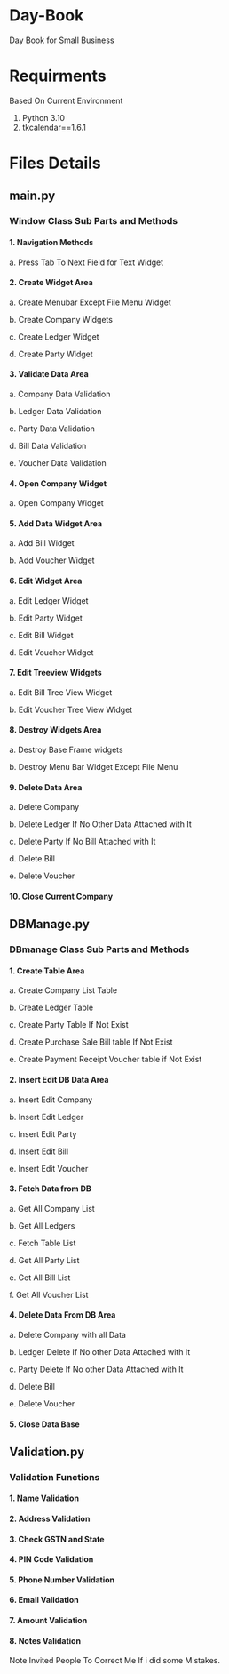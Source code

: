 # Day-Book
Day Book for Small Business

# Requirments
Based On Current Environment 

1. Python 3.10
2. tkcalendar==1.6.1

# Files Details 

## main.py

### Window Class Sub Parts and Methods

#### 1. Navigation Methods

  a. Press Tab To Next Field for Text Widget

#### 2. Create Widget Area

  a. Create Menubar Except File Menu Widget
  
  b. Create Company Widgets
  
  c. Create Ledger Widget
  
  d. Create Party Widget
  
#### 3. Validate Data Area

  a. Company Data Validation
  
  b. Ledger Data Validation
  
  c. Party Data Validation
  
  d. Bill Data Validation
  
  e. Voucher Data Validation
  
#### 4. Open Company Widget

  a. Open Company Widget
  
#### 5. Add Data Widget Area

  a. Add Bill Widget
  
  b. Add Voucher Widget
  
#### 6. Edit Widget Area

  a. Edit Ledger Widget
  
  b. Edit Party Widget
  
  c. Edit Bill Widget
  
  d. Edit Voucher Widget
  
#### 7. Edit Treeview Widgets

  a. Edit Bill Tree View Widget
  
  b. Edit Voucher Tree View Widget
  
#### 8. Destroy Widgets Area

  a. Destroy Base Frame widgets
  
  b. Destroy Menu Bar Widget Except File Menu
  
#### 9. Delete Data Area

  a. Delete Company
  
  b. Delete Ledger If No Other Data Attached with It
  
  c. Delete Party If No Bill Attached with It
  
  d. Delete Bill
  
  e. Delete Voucher
  
#### 10. Close Current Company

## DBManage.py

### DBmanage Class Sub Parts and Methods

#### 1. Create Table Area

  a. Create Company List Table
  
  b. Create Ledger Table
  
  c. Create Party Table If Not Exist
  
  d. Create Purchase Sale Bill table If Not Exist
  
  e. Create Payment Receipt Voucher table if Not Exist
  
#### 2. Insert Edit DB Data Area

  a. Insert Edit Company
  
  b. Insert Edit Ledger
  
  c. Insert Edit Party
  
  d. Insert Edit Bill
  
  e. Insert Edit Voucher

#### 3. Fetch Data from DB

  a. Get All Company List
  
  b. Get All Ledgers
  
  c. Fetch Table List
  
  d. Get All Party List
  
  e. Get All Bill List
  
  f. Get All Voucher List
  
#### 4. Delete Data From DB Area
  
  a. Delete Company with all Data
  
  b. Ledger Delete If No other Data Attached with It
  
  c. Party Delete If No other Data Attached with It
  
  d. Delete Bill
  
  e. Delete Voucher
  
#### 5. Close Data Base

## Validation.py

### Validation Functions

#### 1. Name Validation

#### 2. Address Validation

#### 3. Check GSTN and State

#### 4. PIN Code Validation

#### 5. Phone Number Validation

#### 6. Email Validation

#### 7. Amount Validation

#### 8. Notes Validation


Note Invited People To Correct Me If i did some Mistakes.





